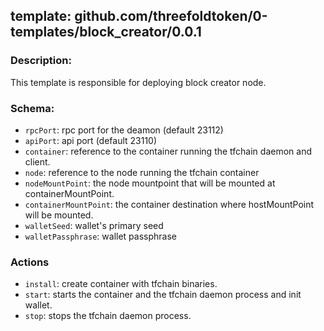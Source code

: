 ## template: github.com/threefoldtoken/0-templates/block_creator/0.0.1

### Description:
This template is responsible for deploying block creator node.

### Schema:

- `rpcPort`: rpc port for the deamon (default 23112)
- `apiPort`: api port (default 23110)
- `container`: reference to the container running the tfchain daemon and client.
- `node`: reference to the node running the tfchain container
- `nodeMountPoint`: the node mountpoint that will be mounted at containerMountPoint.
- `containerMountPoint`: the container destination where hostMountPoint will be mounted.
- `walletSeed`: wallet's primary seed
- `walletPassphrase`: wallet passphrase


### Actions
- `install`: create container with tfchain binaries.
- `start`: starts the container and the tfchain daemon process and init wallet.
- `stop`: stops the tfchain daemon process.
